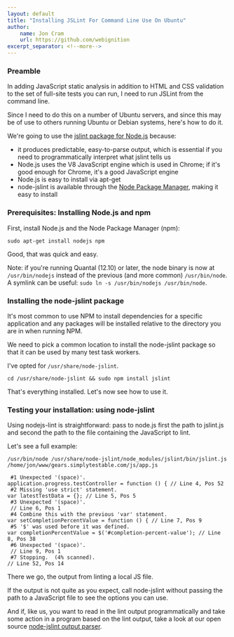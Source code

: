 ```yaml
---
layout: default
title: "Installing JSLint For Command Line Use On Ubuntu"
author:
    name: Jon Cram
    url: https://github.com/webignition
excerpt_separator: <!--more-->
---
```


### Preamble

In adding JavaScript static analysis in addition to HTML and CSS validation
to the set of full-site tests you can run, I need to run JSLint from the
command line.

Since I need to do this on a number of Ubuntu servers, and since this may
be of use to others running Ubuntu or Debian systems, here's how to do it.

<!--more-->

We're going to use the [jslint package for Node.js](https://npmjs.org/package/jslint)
because:

- it produces predictable, easy-to-parse output, which is essential
if you need to programmatically interpret what jslint tells us
- Node.js uses the V8 JavaScript engine which is used in Chrome; if
it's good enough for Chrome, it's a good JavaScript engine
- Node.js is easy to install via apt-get
- node-jslint is available through the <a href="https://npmjs.org/">Node Package Manager</a>, making
it easy to install

### Prerequisites: Installing Node.js and npm

First, install Node.js and the Node Package Manager (npm):

`sudo apt-get install nodejs npm`

Good, that was quick and easy.

Note: if you're running Quantal (12.10) or later, the node binary is now at
`/usr/bin/nodejs` instead of the previous (and more common) `/usr/bin/node`.
A symlink can be useful: `sudo ln -s /usr/bin/nodejs /usr/bin/node`.

### Installing the node-jslint package

It's most common to use NPM to install dependencies for a specific application
and any packages will be installed relative to the directory you are in
when running NPM.

We need to pick a common location to install the node-jslint package so
that it can be used by many test task workers.

I've opted for `/usr/share/node-jslint`.

`cd /usr/share/node-jslint && sudo npm install jslint`

That's everything installed. Let's now see how to use it.

### Testing your installation: using node-jslint

Using nodejs-lint is straightforward: pass to node.js first the path to
jslint.js and second the path to the file containing the JavaScript to lint.

Let's see a full example:

    /usr/bin/node /usr/share/node-jslint/node_modules/jslint/bin/jslint.js /home/jon/www/gears.simplytestable.com/js/app.js
    
     #1 Unexpected '(space)'.
    application.progress.testController = function () { // Line 4, Pos 52
     #2 Missing 'use strict' statement.
    var latestTestData = {}; // Line 5, Pos 5
     #3 Unexpected '(space)'.
     // Line 6, Pos 1
     #4 Combine this with the previous 'var' statement.
    var setCompletionPercentValue = function () { // Line 7, Pos 9
     #5 '$' was used before it was defined.
    var completionPercentValue = $('#completion-percent-value'); // Line 8, Pos 38
     #6 Unexpected '(space)'.
     // Line 9, Pos 1
     #7 Stopping.  (4% scanned).
    // Line 52, Pos 14

There we go, the output from linting a local JS file.

If the output is not quite as you expect, call node-jslint without passing the path to a
JavaScript file to see the options you can use.

And if, like us, you want to read in the lint output programmatically and
take some action in a program based on the lint output, take a look
at our open source [node-jslint output parser](https://github.com/webignition/node-jslint-output-parser).
